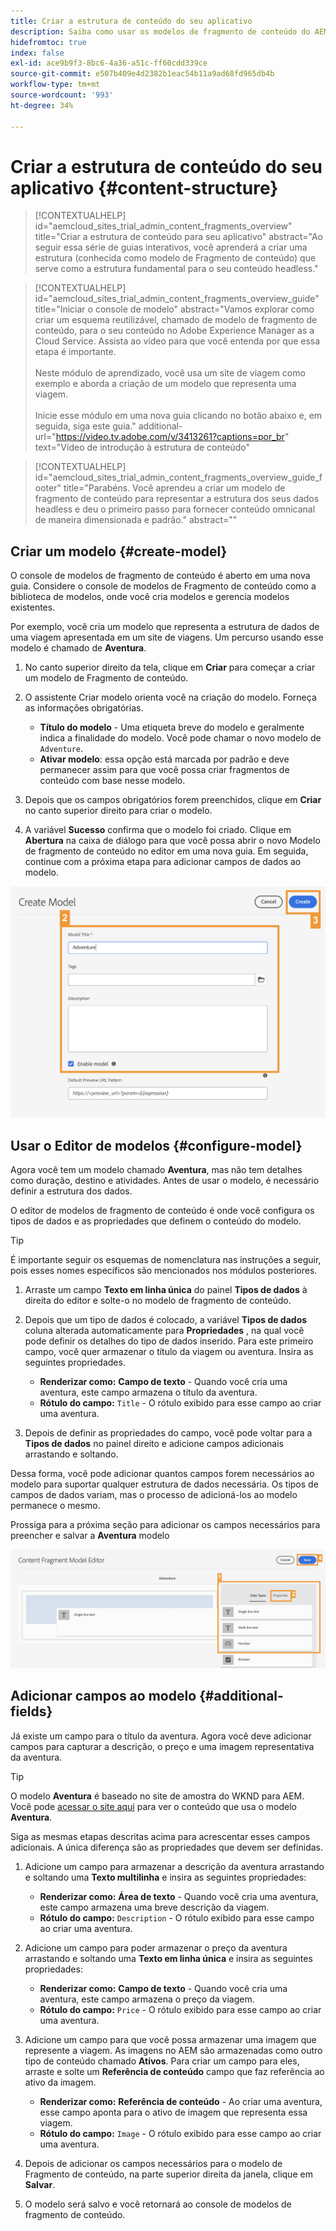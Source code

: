 ```yaml
---
title: Criar a estrutura de conteúdo do seu aplicativo
description: Saiba como usar os modelos de fragmento de conteúdo do AEM para criar sua estrutura de conteúdo, que serve como base para seu conteúdo headless.
hidefromtoc: true
index: false
exl-id: ace9b9f3-8bc6-4a36-a51c-ff60cdd339ce
source-git-commit: e507b409e4d2382b1eac54b11a9ad68fd965db4b
workflow-type: tm+mt
source-wordcount: '993'
ht-degree: 34%

---
```



# Criar a estrutura de conteúdo do seu aplicativo {#content-structure}

>[!CONTEXTUALHELP]
>id="aemcloud_sites_trial_admin_content_fragments_overview"
>title="Criar a estrutura de conteúdo para seu aplicativo"
>abstract="Ao seguir essa série de guias interativos, você aprenderá a criar uma estrutura (conhecida como modelo de Fragmento de conteúdo) que serve como a estrutura fundamental para o seu conteúdo headless."

>[!CONTEXTUALHELP]
>id="aemcloud_sites_trial_admin_content_fragments_overview_guide"
>title="Iniciar o console de modelo"
>abstract="Vamos explorar como criar um esquema reutilizável, chamado de modelo de fragmento de conteúdo, para o seu conteúdo no Adobe Experience Manager as a Cloud Service. Assista ao vídeo para que você entenda por que essa etapa é importante. <br><br>Neste módulo de aprendizado, você usa um site de viagem como exemplo e aborda a criação de um modelo que representa uma viagem.<br><br>Inicie esse módulo em uma nova guia clicando no botão abaixo e, em seguida, siga este guia."
>additional-url="https://video.tv.adobe.com/v/3413261?captions=por_br" text="Vídeo de introdução à estrutura de conteúdo"

>[!CONTEXTUALHELP]
>id="aemcloud_sites_trial_admin_content_fragments_overview_guide_footer"
>title="Parabéns. Você aprendeu a criar um modelo de fragmento de conteúdo para representar a estrutura dos seus dados headless e deu o primeiro passo para fornecer conteúdo omnicanal de maneira dimensionada e padrão."
>abstract=""

## Criar um modelo {#create-model}

O console de modelos de fragmento de conteúdo é aberto em uma nova guia. Considere o console de modelos de Fragmento de conteúdo como a biblioteca de modelos, onde você cria modelos e gerencia modelos existentes.

Por exemplo, você cria um modelo que representa a estrutura de dados de uma viagem apresentada em um site de viagens. Um percurso usando esse modelo é chamado de **Aventura**.

1. No canto superior direito da tela, clique em **Criar** para começar a criar um modelo de Fragmento de conteúdo.

1. O assistente Criar modelo orienta você na criação do modelo. Forneça as informações obrigatórias.

   * **Título do modelo** - Uma etiqueta breve do modelo e geralmente indica a finalidade do modelo. Você pode chamar o novo modelo de `Adventure`.
   * **Ativar modelo**: essa opção está marcada por padrão e deve permanecer assim para que você possa criar fragmentos de conteúdo com base nesse modelo.

1. Depois que os campos obrigatórios forem preenchidos, clique em **Criar** no canto superior direito para criar o modelo.

1. A variável **Sucesso** confirma que o modelo foi criado. Clique em **Abertura** na caixa de diálogo para que você possa abrir o novo Modelo de fragmento de conteúdo no editor em uma nova guia. Em seguida, continue com a próxima etapa para adicionar campos de dados ao modelo.

![Etapas dois e três da criação de um modelo de fragmento de conteúdo](assets/do-not-localize/create-model.png)

## Usar o Editor de modelos {#configure-model}

Agora você tem um modelo chamado **Aventura**, mas não tem detalhes como duração, destino e atividades. Antes de usar o modelo, é necessário definir a estrutura dos dados.

O editor de modelos de fragmento de conteúdo é onde você configura os tipos de dados e as propriedades que definem o conteúdo do modelo.

>[!TIP]
>
>É importante seguir os esquemas de nomenclatura nas instruções a seguir, pois esses nomes específicos são mencionados nos módulos posteriores.

1. Arraste um campo **Texto em linha única** do painel **Tipos de dados** à direita do editor e solte-o no modelo de fragmento de conteúdo.

1. Depois que um tipo de dados é colocado, a variável **Tipos de dados** coluna alterada automaticamente para **Propriedades** , na qual você pode definir os detalhes do tipo de dados inserido. Para este primeiro campo, você quer armazenar o título da viagem ou aventura. Insira as seguintes propriedades.

   * **Renderizar como:** **Campo de texto** - Quando você cria uma aventura, este campo armazena o título da aventura.
   * **Rótulo do campo:** `Title` - O rótulo exibido para esse campo ao criar uma aventura.

1. Depois de definir as propriedades do campo, você pode voltar para a **Tipos de dados** no painel direito e adicione campos adicionais arrastando e soltando.

Dessa forma, você pode adicionar quantos campos forem necessários ao modelo para suportar qualquer estrutura de dados necessária. Os tipos de campos de dados variam, mas o processo de adicioná-los ao modelo permanece o mesmo.

Prossiga para a próxima seção para adicionar os campos necessários para preencher e salvar a **Aventura** modelo

![Etapas um, dois e três da adição de campos ao modelo](assets/do-not-localize/define-model-fields.png)

## Adicionar campos ao modelo {#additional-fields}

Já existe um campo para o título da aventura. Agora você deve adicionar campos para capturar a descrição, o preço e uma imagem representativa da aventura.

>[!TIP]
>
>O modelo **Aventura** é baseado no site de amostra do WKND para AEM. Você pode [acessar o site aqui](https://wknd.site/us/en/adventures/yosemite-backpacking.html) para ver o conteúdo que usa o modelo **Aventura**.

Siga as mesmas etapas descritas acima para acrescentar esses campos adicionais. A única diferença são as propriedades que devem ser definidas.

1. Adicione um campo para armazenar a descrição da aventura arrastando e soltando uma **Texto multilinha** e insira as seguintes propriedades:

   * **Renderizar como:** **Área de texto** - Quando você cria uma aventura, este campo armazena uma breve descrição da viagem.
   * **Rótulo do campo:** `Description` - O rótulo exibido para esse campo ao criar uma aventura.

1. Adicione um campo para poder armazenar o preço da aventura arrastando e soltando uma **Texto em linha única** e insira as seguintes propriedades:

   * **Renderizar como:** **Campo de texto** - Quando você cria uma aventura, este campo armazena o preço da viagem.
   * **Rótulo do campo:** `Price` - O rótulo exibido para esse campo ao criar uma aventura.

1. Adicione um campo para que você possa armazenar uma imagem que represente a viagem. As imagens no AEM são armazenadas como outro tipo de conteúdo chamado **Ativos**. Para criar um campo para eles, arraste e solte um **Referência de conteúdo** campo que faz referência ao ativo da imagem.

   * **Renderizar como:** **Referência de conteúdo** - Ao criar uma aventura, esse campo aponta para o ativo de imagem que representa essa viagem.
   * **Rótulo do campo:** `Image` - O rótulo exibido para esse campo ao criar uma aventura.

1. Depois de adicionar os campos necessários para o modelo de Fragmento de conteúdo, na parte superior direita da janela, clique em **Salvar**.

1. O modelo será salvo e você retornará ao console de modelos de fragmento de conteúdo.

